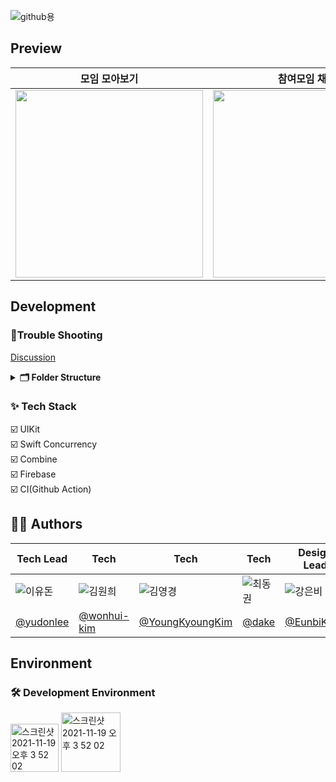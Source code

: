 ![github용](https://user-images.githubusercontent.com/39371835/206902755-9c614adc-a32e-49f3-942e-c546087af821.png)


## Preview

|모임 모아보기|참여모임 채팅|로그인 페이지|위치인증|
|---------------------|---------------------|---------------------|---------------------|
|<img src=https://user-images.githubusercontent.com/39371835/206904147-97f07e89-895d-44c5-a820-cfe3c5b79797.png width=300>|<img src=https://user-images.githubusercontent.com/39371835/206904167-12026e96-7b21-4f2a-a6c3-bc8619c4930f.png width=300>|<img src=https://user-images.githubusercontent.com/39371835/206904430-2c150a0d-6f2e-4b26-bd3e-0f88df9a1910.png width=300>|<img src=https://user-images.githubusercontent.com/39371835/206904226-645a9ff1-e3ae-4b44-a264-837aea8e3561.png width=300>|


## Development
### 🏀Trouble Shooting
[Discussion](https://github.com/DeveloperAcademy-POSTECH/MacC-Team-Vegeting/discussions)
__<details><summary>🗂 Folder Structure</summary>__


```    
── Vegeting
│   ├── Global
│   │   ├── Base
│   │   ├── Extensions
│   │   ├── Literals
│   │   ├── Manager
│   │   ├── Models
│   │   ├── Protocols
│   │   ├── Resources
│   │   │   ├── Assets.xcassets
│   │   │   │   ├── AccentColor.colorset
│   │   │   │   ├── AppIcon.appiconset
│   │   │   │   └── tabbarImage
│   │   │   └── Storyboards
│   │   │       └── Base.lproj
│   │   │           └── LaunchScreen.storyboard
│   │   ├── Supports
│   │   │   ├── GoogleService-Info.plist
│   │   │   ├── Info.plist
│   │   │   └── Secret.xcconfig
│   │   ├── UIComponent
│   │   │   └── Cell
│   │   └── Utils
│   ├── Screens
│   │   ├── ChatRoom
│   │   │   ├── Cell
│   │   │   └── ViewController
│   │   ├── ChatRoomDetail
│   │   │   ├── Component
│   │   │   ├── ViewController
│   │   │   └── ViewModel
│   │   ├── CreateGroup
│   │   │   ├── Cells
│   │   │   ├── Components
│   │   │   └── ViewController
│   │   │       └── Component
│   │   ├── GroupList
│   │   │   ├── Component
│   │   │   └── ViewController
│   │   ├── Main
│   │   │   └── ViewController
│   │   ├── MyPage
│   │   │   ├── Cell
│   │   │   └── ViewController
│   │   ├── PostDetail
│   │   ├── RegisterUserProfile
│   │   │   ├── Component
│   │   │   └── ViewController
│   │   ├── Report
│   │   │   ├── Cell
│   │   │   ├── Component
│   │   │   └── ViewController
│   │   └── SignIn
│   │       ├── ViewControllers
│   │       └── ViewModel
│   └── Vegeting.entitlements
└── VegetingTests         
```

</details>      
         

### ✨ Tech Stack
☑️ UIKit    
☑️ Swift Concurrency     
☑️ Combine     
☑️ Firebase         
☑️ CI(Github Action)           



## 🧑‍💻 Authors
|Tech Lead|Tech|Tech|Tech|Design Lead|
|---|---|---|---|---|
|![이유돈](https://user-images.githubusercontent.com/39371835/206903853-78d656d9-0091-4296-97c4-15adab567428.png)|![김원희](https://user-images.githubusercontent.com/39371835/206903852-d98d4045-de8f-4530-b337-8d64ddd91b8b.png)|![김영경](https://user-images.githubusercontent.com/39371835/206903850-cd021d18-9617-4544-93c4-7085ab521fe9.png)|![최동권](https://user-images.githubusercontent.com/39371835/206903854-4756d1ca-ca1d-4cd3-ab5f-2cc6da270ea9.png)|![강은비](https://user-images.githubusercontent.com/39371835/206903846-dda23e07-25fd-49b4-afcd-32e7b49a930d.png)|
|[@yudonlee](https://github.com/yudonlee)|[@wonhui-kim](https://github.com/wonhui-kim)|[@YoungKyoungKim](https://github.com/kelly1422)|[@dake](https://github.com/ccdkk)|[@EunbiKang](https://github.com/pppaper)|



## Environment
### 🛠 Development Environment
<img width="77" alt="스크린샷 2021-11-19 오후 3 52 02" src="https://img.shields.io/badge/iOS-15.0+-silver"> <img width="95" alt="스크린샷 2021-11-19 오후 3 52 02" src="https://img.shields.io/badge/Xcode-14.1-blue">







